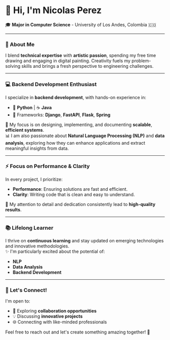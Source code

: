 # 👋 Hi, I'm **Nicolas Perez**  
🎓 **Major in Computer Science** - University of Los Andes, Colombia 🇨🇴  

---  

### 🌟 About Me  

I blend **technical expertise** with **artistic passion**, spending my free time drawing and engaging in digital painting. Creativity fuels my problem-solving skills and brings a fresh perspective to engineering challenges.  

---

### 💻 **Backend Development Enthusiast**  
I specialize in **backend development**, with hands-on experience in:  
- 🐍 **Python** | ☕ **Java**  
- 🚀 Frameworks: **Django**, **FastAPI**, **Flask**, **Spring**  

📌 My focus is on designing, implementing, and documenting **scalable**, **efficient systems**.  
📊 I am also passionate about **Natural Language Processing (NLP)** and **data analysis**, exploring how they can enhance applications and extract meaningful insights from data.  

---

### ⚡ **Focus on Performance & Clarity**  
In every project, I prioritize:  
- **Performance**: Ensuring solutions are fast and efficient.  
- **Clarity**: Writing code that is clean and easy to understand.  

🎯 My attention to detail and dedication consistently lead to **high-quality results**.  

---

### 📚 **Lifelong Learner**  
I thrive on **continuous learning** and stay updated on emerging technologies and innovative methodologies.  
✨ I'm particularly excited about the potential of:  
- **NLP**  
- **Data Analysis**  
- **Backend Development**  

---

### 🤝 **Let's Connect!**  
I'm open to:  
- 🤝 Exploring **collaboration opportunities**  
- 💡 Discussing **innovative projects**  
- 🌐 Connecting with like-minded professionals  

Feel free to reach out and let's create something amazing together! 🚀  
